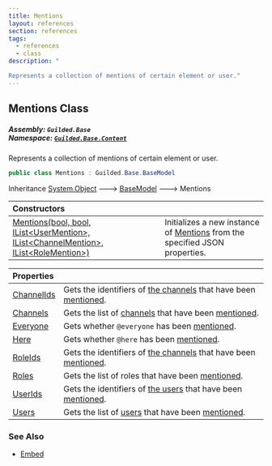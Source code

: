 ```yaml
---
title: Mentions
layout: references
section: references
tags:
  - references
  - class
description: "

Represents a collection of mentions of certain element or user."
---
```


## Mentions Class
##### **Assembly:** `Guilded.Base`<br/>**Namespace:** [`Guilded.Base.Content`](Guilded.Base.Content 'Guilded.Base.Content')

Represents a collection of mentions of certain element or user.

```csharp
public class Mentions : Guilded.Base.BaseModel
```

Inheritance [System.Object](https://docs.microsoft.com/en-us/dotnet/api/System.Object 'System.Object') &#129106; [BaseModel](BaseModel 'Guilded.Base.BaseModel') &#129106; Mentions

| Constructors | |
| :--- | :--- |
| [Mentions(bool, bool, IList&lt;UserMention&gt;, IList&lt;ChannelMention&gt;, IList&lt;RoleMention&gt;)](Mentions.Mentions(bool,bool,IList_UserMention_,IList_ChannelMention_,IList_RoleMention_) 'Guilded.Base.Content.Mentions.Mentions(bool, bool, System.Collections.Generic.IList<Guilded.Base.Content.Mentions.UserMention>, System.Collections.Generic.IList<Guilded.Base.Content.Mentions.ChannelMention>, System.Collections.Generic.IList<Guilded.Base.Content.Mentions.RoleMention>)') | Initializes a new instance of [Mentions](Mentions 'Guilded.Base.Content.Mentions') from the specified JSON properties. |

| Properties | |
| :--- | :--- |
| [ChannelIds](Mentions.ChannelIds 'Guilded.Base.Content.Mentions.ChannelIds') | Gets the identifiers of [the channels](ServerChannel 'Guilded.Base.Servers.ServerChannel') that have been [mentioned](Mentions 'Guilded.Base.Content.Mentions'). |
| [Channels](Mentions.Channels 'Guilded.Base.Content.Mentions.Channels') | Gets the list of [channels](ServerChannel 'Guilded.Base.Servers.ServerChannel') that have been [mentioned](Mentions 'Guilded.Base.Content.Mentions'). |
| [Everyone](Mentions.Everyone 'Guilded.Base.Content.Mentions.Everyone') | Gets whether `@everyone` has been [mentioned](Mentions 'Guilded.Base.Content.Mentions'). |
| [Here](Mentions.Here 'Guilded.Base.Content.Mentions.Here') | Gets whether `@here` has been [mentioned](Mentions 'Guilded.Base.Content.Mentions'). |
| [RoleIds](Mentions.RoleIds 'Guilded.Base.Content.Mentions.RoleIds') | Gets the identifiers of [the channels](ServerChannel 'Guilded.Base.Servers.ServerChannel') that have been [mentioned](Mentions 'Guilded.Base.Content.Mentions'). |
| [Roles](Mentions.Roles 'Guilded.Base.Content.Mentions.Roles') | Gets the list of roles that have been [mentioned](Mentions 'Guilded.Base.Content.Mentions'). |
| [UserIds](Mentions.UserIds 'Guilded.Base.Content.Mentions.UserIds') | Gets the identifiers of [the users](User 'Guilded.Base.Users.User') that have been [mentioned](Mentions 'Guilded.Base.Content.Mentions'). |
| [Users](Mentions.Users 'Guilded.Base.Content.Mentions.Users') | Gets the list of [users](User 'Guilded.Base.Users.User') that have been [mentioned](Mentions 'Guilded.Base.Content.Mentions'). |

### See Also
- [Embed](Embed 'Guilded.Base.Embeds.Embed')